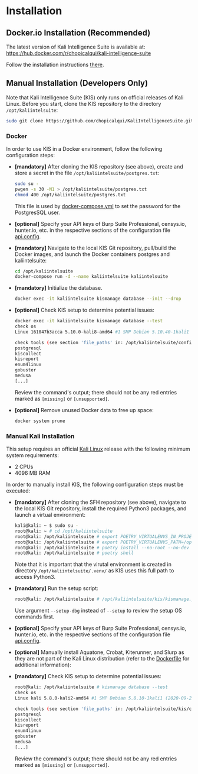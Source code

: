 # Installation

## Docker.io Installation (Recommended)

The latest version of Kali Intelligence Suite is available at:
https://hub.docker.com/r/chopicalqui/kali-intelligence-suite

Follow the installation instructions [there](https://hub.docker.com/r/chopicalqui/kali-intelligence-suite).


## Manual Installation (Developers Only)

Note that Kali Intelligence Suite (KIS) only runs on official releases of Kali Linux. Before you start, clone the KIS
repository to the directory `/opt/kaliintelsuite`:

```bash
sudo git clone https://github.com/chopicalqui/KaliIntelligenceSuite.git /opt/kaliintelsuite
```

### Docker

In order to use KIS in a Docker environment, follow the following configuration steps:

 - **[mandatory]** After cloning the KIS repository (see above), create and store a secret in the file
   `/opt/kaliintelsuite/postgres.txt`:

    ```bash
    sudo su -
    pwgen -s 30 -N1 > /opt/kaliintelsuite/postgres.txt
    chmod 400 /opt/kaliintelsuite/postgres.txt
    ```

    This file is used by [docker-compose.yml](docker-compose.yml) to set the password for the PostgresSQL user.

 - **[optional]** Specify your API keys of Burp Suite Professional, censys.io, hunter.io, etc. in
   the respective sections of the configuration file [api.config](kis/configs/api.config).

 - **[mandatory]** Navigate to the local KIS Git repository, pull/build the Docker images, and launch the Docker
   containers postgres and kaliintelsuite:

    ```bash
    cd /opt/kaliintelsuite
    docker-compose run -d --name kaliintelsuite kaliintelsuite
    ```

 - **[mandatory]** Initialize the database.

    ```bash
    docker exec -it kaliintelsuite kismanage database --init --drop
    ```

 - **[optional]** Check KIS setup to determine potential issues:

    ```bash
    docker exec -it kaliintelsuite kismanage database --test
    check os
    Linux 161047b3acca 5.10.0-kali8-amd64 #1 SMP Debian 5.10.40-1kali1 (2021-05-31) x86_64    [supported]

    check tools (see section 'file_paths' in: /opt/kaliintelsuite/configs/collectors.config)
    postgresql                                                                                [installed]
    kiscollect                                                                                [installed]
    kisreport                                                                                 [installed]
    enum4linux                                                                                [installed]
    gobuster                                                                                  [installed]
    medusa                                                                                    [installed]
    [...]
    ```

    Review the command's output; there should not be any red entries marked as `[missing]` or `[unsupported]`.

 - **[optional]** Remove unused Docker data to free up space:

    ```bash
    docker system prune
    ```

### Manual Kali Installation

This setup requires an official
[Kali Linux](https://www.kali.org/docs/introduction/download-official-kali-linux-images/) release with the following
minimum system requirements:
 - 2 CPUs
 - 4096 MB RAM

In order to manually install KIS, the following configuration steps must be executed:

 -  **[mandatory]** After cloning the SFH repository (see above), navigate to the local KIS Git repository, install
    the required Python3 packages, and launch a virtual environment:

    ```bash
    kali@kali: ~ $ sudo su -
    root@kali: ~ # cd /opt/kaliintelsuite
    root@kali: /opt/kaliintelsuite # export POETRY_VIRTUALENVS_IN_PROJECT=true
    root@kali: /opt/kaliintelsuite # export POETRY_VIRTUALENVS_PATH=/opt/kaliintelsuite/.venv/
    root@kali: /opt/kaliintelsuite # poetry install --no-root --no-dev
    root@kali: /opt/kaliintelsuite # poetry shell
    ```

    Note that it is important that the virutal environment is created in directory `/opt/kaliintelsuite/.venv/` as
    KIS uses this full path to access Python3.

 -  **[mandatory]** Run the setup script:

    ```bash
    root@kali: /opt/kaliintelsuite # /opt/kaliintelsuite/kis/kismanage.py database --setup
    ```

    Use argument `--setup-dbg` instead of `--setup` to review the setup OS commands first.

 - **[optional]** Specify your API keys of Burp Suite Professional, censys.io, hunter.io, etc. in
   the respective sections of the configuration file [api.config](kis/configs/api.config).

 - **[optional]** Manually install Aquatone, Crobat, Kiterunner, and Slurp as they are not part of the Kali Linux
   distribution (refer to the [Dockerfile](Dockerfile) for additional information):

 - **[mandatory]** Check KIS setup to determine potential issues:

    ```bash
    root@kali: /opt/kaliintelsuite # kismanage database --test
    check os
    Linux kali 5.8.0-kali2-amd64 #1 SMP Debian 5.8.10-1kali1 (2020-09-22) x86_64              [supported]

    check tools (see section 'file_paths' in: /opt/kaliintelsuite/kis/configs/collectors.config)
    postgresql                                                                                [installed]
    kiscollect                                                                                [installed]
    kisreport                                                                                 [installed]
    enum4linux                                                                                [installed]
    gobuster                                                                                  [installed]
    medusa                                                                                    [installed]
    [...]
    ```

    Review the command's output; there should not be any red entries marked as `[missing]` or `[unsupported]`.
